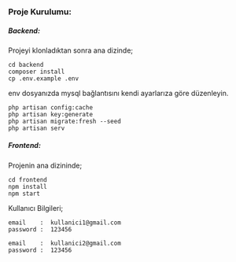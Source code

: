 <h3>Proje Kurulumu:</h3>

<h5>Backend:</h5>
Projeyi klonladıktan sonra ana dizinde;

    cd backend
    composer install
    cp .env.example .env

env dosyanızda mysql bağlantısını kendi ayarlarıza göre düzenleyin.

    php artisan config:cache
    php artisan key:generate
    php artisan migrate:fresh --seed
    php artisan serv

<h5>Frontend:</h5>
Projenin ana dizininde;

    cd frontend
    npm install
    npm start

Kullanıcı Bilgileri;

    email    :  kullanici1@gmail.com
    password :  123456

    email    :  kullanici2@gmail.com
    password :  123456